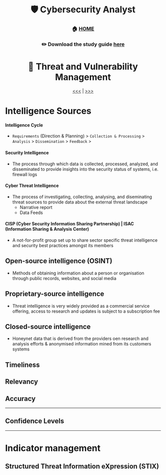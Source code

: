 <div align='center'>

# 🛡️ Cybersecurity Analyst

### 🏠 [HOME](README.md)
### ✏️ Download the study guide [here](https://comptiacdn.azureedge.net/webcontent/docs/default-source/exam-objectives/comptia-cysa-cs0-002-exam-objectives-(6-0).pdf?sfvrsn=86668f47_2)

# 👻 Threat and Vulnerability Management
[<<<](part5.md) | [>>>](part2.md)

</div>

# Intelligence Sources
#### Intelligence Cycle
+ `Requirements` (Direction & Planning) > `Collection & Processing` > `Analysis` > `Dissemination` > `Feedback` >
#### Security Intelligence
+ The process through which data is collected, processed, analyzed, and disseminated to provide insights into the security status of systems, i.e. firewall logs
#### Cyber Threat Intelligence
+ The process of investigating, collecting, analysing, and diseminating threat sources to provide data about the external threat landscape
  - Narrative report
  - Data Feeds
#### CISP (Cyber Security Information Sharing Partnership) | ISAC (Information Sharing & Analysis Center)
+ A not-for-profit group set  up to share sector specific threat intelligence and security best practices amongst its members
  
## Open-source intelligence (OSINT)
+ Methods of obtaining information about a person or organisation  through public records, websites, and social media

## Proprietary-source intelligence
+ Threat intelligence is very widely provided as a commercial service offering, access to research and updates is subject to a subscription fee


## Closed-source intelligence
+ Honeynet data that is derived from the providers oen research and analysis efforts & anonymised information mined from its customers systems

## Timeliness


## Relevancy


## Accuracy


 - - -

 ## Confidence Levels
  
  
 - - -

# Indicator management
## Structured Threat Information eXpression (STIX)
